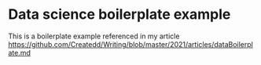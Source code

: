 # Data science boilerplate example

This is a boilerplate example referenced in my article https://github.com/Createdd/Writing/blob/master/2021/articles/dataBoilerplate.md

